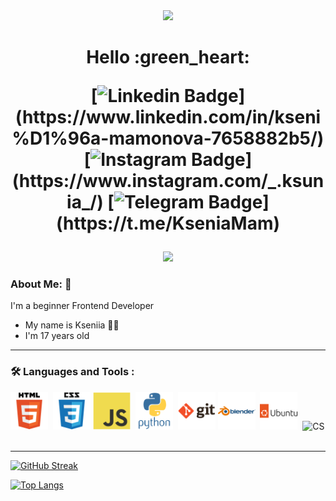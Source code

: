 
<div id="header" align="center">
<img src="gig/gif.gif" width="200">
</div>
<div id=body>
  <div align="center">
    <h1>
        Hello :green_heart:

[![Linkedin Badge](https://img.shields.io/badge/-Linkedin-rgb(0,210,106)?style=flat&logo=Linkedin&logoColor=white?width="40")](https://www.linkedin.com/in/kseni%D1%96a-mamonova-7658882b5/)
[![Instagram Badge](https://img.shields.io/badge/-Instagram-rgb(0,210,106)?style=flat&logo=Instagram&logoColor=white?width="40")](https://www.instagram.com/_.ksunia_/)
[![Telegram Badge](https://img.shields.io/badge/-Telegram-rgb(0,210,106)?style=flat&logo=Telegram&logoColor=white?width="40")](https://t.me/KseniaMam)


</h1>




  <img src="gig/gif2.gif" width="400" >


  </div>
  <div id="about">
  
  ###  About Me: :sparkling_heart: 

  I'm a beginner Frontend Developer
  
  - My name is Kseniia :mage_woman:
  - I'm 17 years old 

---
  
  </div>
  <div id="tools">
    
  ### :hammer_and_wrench: Languages and Tools :

  <div background-color: rgb(0,210,106)>
      <img src="https://github.com/devicons/devicon/blob/master/icons/html5/html5-original-wordmark.svg" title="HTML" alt="HTML" width="60" height="60"/>&nbsp;
      <img src="https://github.com/devicons/devicon/blob/master/icons/css3/css3-original-wordmark.svg" title="CSS" **alt="CSS" width="60" height="60"/>
      <img src="https://github.com/devicons/devicon/blob/master/icons/javascript/javascript-original.svg" title="JavaScript" alt="Java" width="60" height="60"/>&nbsp;
      <img src="https://github.com/devicons/devicon/blob/master/icons/python/python-original-wordmark.svg" title="Python" alt="Python" width="60" height="60"/>&nbsp;
      <img src="https://github.com/devicons/devicon/blob/master/icons/git/git-original-wordmark.svg" title="Git" **alt="Git" width="60" height="60"/>
      <img src="https://github.com/devicons/devicon/blob/master/icons/blender/blender-original-wordmark.svg" title="Blender" alt="Blender" width="60" height="60"/>&nbsp;
      <img src="https://github.com/devicons/devicon/blob/master/icons/ubuntu/ubuntu-original-wordmark.svg" title="Linux" alt="Linux" width="60" height="60"/>&nbsp;
      <img src="https://upload.wikimedia.org/wikipedia/ru/d/db/Counter-strike_2.jpg" title="CS" alt="CS" width="60" height="60"/>&nbsp;


  ---
    
  <div id="info">
  
  [![GitHub Streak](http://github-readme-streak-stats.herokuapp.com?user=Seniia&theme=dark&background=000000)](https://git.io/streak-stats)

  [![Top Langs](https://github-readme-stats.vercel.app/api/top-langs/?username=Seniia&layout=compact&theme=vision-friendly-dark)](https://github.com/anuraghazra/github-readme-stats) 
  </div>
</div>
